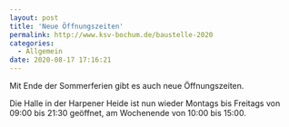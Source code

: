 ```yaml
---
layout: post
title: 'Neue Öffnungszeiten'
permalink: http://www.ksv-bochum.de/baustelle-2020
categories:
  - Allgemein
date: 2020-08-17 17:16:21
---
```


Mit Ende der Sommerferien gibt es auch neue Öffnungszeiten.

Die Halle in der Harpener Heide ist nun wieder Montags bis Freitags von
09:00 bis 21:30 geöffnet, am Wochenende von 10:00 bis 15:00.
